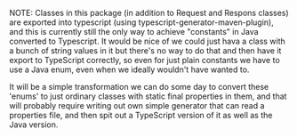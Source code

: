 NOTE: Classes in this package (in addition to Request and Respons classes) are exported into typescript (using typescript-generator-maven-plugin), and this is currently still the only way to achieve "constants" in Java converted to Typescript. It would be nice of we could just hava a class with
a bunch of string values in it but there's no way to do that and then have it export to TypeScript correctly, so even for just plain constants we have to use a Java enum, even when we ideally wouldn't have wanted to.

It will be a simple transformation we can do some day to convert these 'enums' to just ordinary classes with static final properties in them, and that will probably require writing out own simple generator that can read a properties file, and then spit out a TypeScript version of it as well as the Java version.

